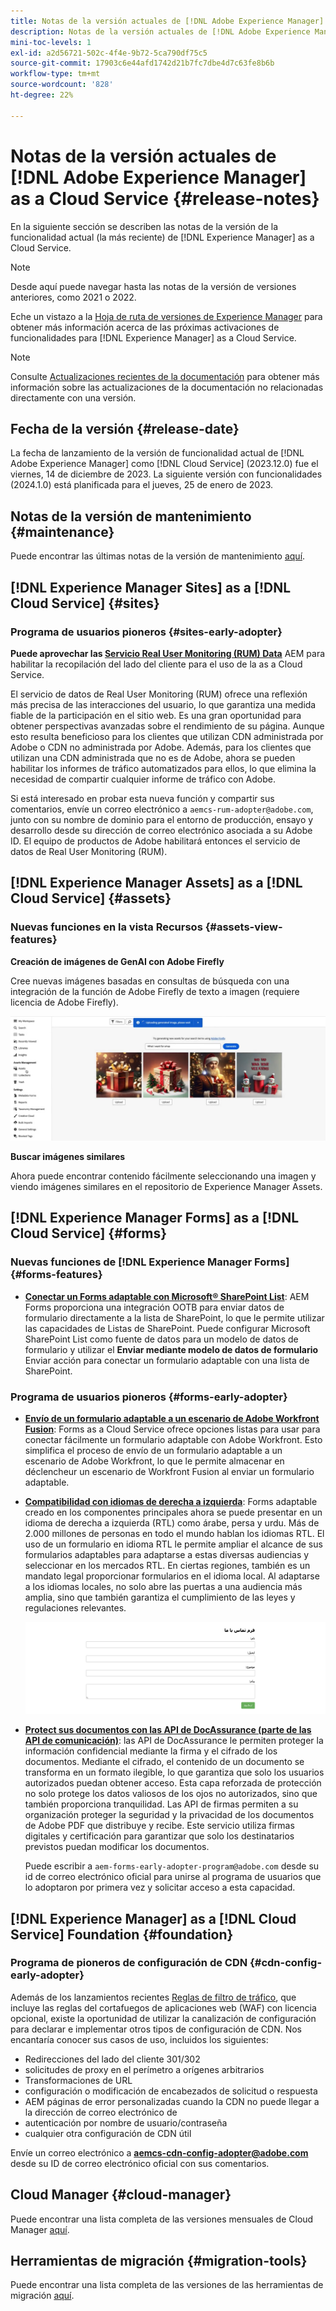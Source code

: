 ```yaml
---
title: Notas de la versión actuales de [!DNL Adobe Experience Manager] as a Cloud Service.
description: Notas de la versión actuales de [!DNL Adobe Experience Manager] as a Cloud Service.
mini-toc-levels: 1
exl-id: a2d56721-502c-4f4e-9b72-5ca790df75c5
source-git-commit: 17903c6e44afd1742d21b7fc7dbe4d7c63fe8b6b
workflow-type: tm+mt
source-wordcount: '828'
ht-degree: 22%

---
```


# Notas de la versión actuales de [!DNL Adobe Experience Manager] as a Cloud Service {#release-notes}

En la siguiente sección se describen las notas de la versión de la funcionalidad actual (la más reciente) de [!DNL Experience Manager] as a Cloud Service.

>[!NOTE]
>
>Desde aquí puede navegar hasta las notas de la versión de versiones anteriores, como 2021 o 2022.
>
>Eche un vistazo a la [Hoja de ruta de versiones de Experience Manager](https://experienceleague.adobe.com/docs/experience-manager-release-information/aem-release-updates/update-releases-roadmap.html?lang=es) para obtener más información acerca de las próximas activaciones de funcionalidades para [!DNL Experience Manager] as a Cloud Service.

>[!NOTE]
>
>Consulte [Actualizaciones recientes de la documentación](https://experienceleague.adobe.com/docs/experience-manager-release-information/aem-release-updates/doc-updates/documentation-updates.html?lang=es) para obtener más información sobre las actualizaciones de la documentación no relacionadas directamente con una versión.

## Fecha de la versión {#release-date}

La fecha de lanzamiento de la versión de funcionalidad actual de [!DNL Adobe Experience Manager] como [!DNL Cloud Service] (2023.12.0) fue el viernes, 14 de diciembre de 2023. La siguiente versión con funcionalidades (2024.1.0) está planificada para el jueves, 25 de enero de 2023.

## Notas de la versión de mantenimiento {#maintenance}

Puede encontrar las últimas notas de la versión de mantenimiento [aquí](/help/release-notes/maintenance/latest.md).

<!-- 

## Release Video {#release-video}

Have a look at the December 2023 Release Overview video for a summary of the features added in the 2023.12.0 release:

>[!VIDEO](https://video.tv.adobe.com/v/3425864?quality=12)

-->

## [!DNL Experience Manager Sites] as a [!DNL Cloud Service] {#sites}

### Programa de usuarios pioneros {#sites-early-adopter}

**Puede aprovechar las [Servicio Real User Monitoring (RUM) Data](/help/implementing/cloud-manager/content-requests.md#real-user-monitoring-for-aem-as-a-cloud-service)** AEM para habilitar la recopilación del lado del cliente para el uso de la as a Cloud Service.

El servicio de datos de Real User Monitoring (RUM) ofrece una reflexión más precisa de las interacciones del usuario, lo que garantiza una medida fiable de la participación en el sitio web. Es una gran oportunidad para obtener perspectivas avanzadas sobre el rendimiento de su página. Aunque esto resulta beneficioso para los clientes que utilizan CDN administrada por Adobe o CDN no administrada por Adobe. Además, para los clientes que utilizan una CDN administrada que no es de Adobe, ahora se pueden habilitar los informes de tráfico automatizados para ellos, lo que elimina la necesidad de compartir cualquier informe de tráfico con Adobe.

Si está interesado en probar esta nueva función y compartir sus comentarios, envíe un correo electrónico a `aemcs-rum-adopter@adobe.com`, junto con su nombre de dominio para el entorno de producción, ensayo y desarrollo desde su dirección de correo electrónico asociada a su Adobe ID. El equipo de productos de Adobe habilitará entonces el servicio de datos de Real User Monitoring (RUM).


## [!DNL Experience Manager Assets] as a [!DNL Cloud Service] {#assets}

### Nuevas funciones en la vista Recursos {#assets-view-features}

**Creación de imágenes de GenAI con Adobe Firefly**

Cree nuevas imágenes basadas en consultas de búsqueda con una integración de la función de Adobe Firefly de texto a imagen (requiere licencia de Adobe Firefly).

![Integración del Firefly de recursos](/help/assets/assets/assets-firefly-integration.png)

**Buscar imágenes similares**

Ahora puede encontrar contenido fácilmente seleccionando una imagen y viendo imágenes similares en el repositorio de Experience Manager Assets.

<!--

* **Smart tags blocklist**: Experience Manager Assets now enables you to define a list of blocked tags. These tags are automatically removed from the auto-generated smart tags when you upload assets to the repository. This capability performs tags governance and saves a lot of time as you can add a tag to the block list and AEM Assets automatically excludes it from the list of tags for any of the assets that are added to the repository.

  ![storage usage insights](/help/assets/assets/block-tags.png)


**Video Preview**: AEM Assets now generates preview renditions of all supported video formats by default, without the need to configure a processing profile.

-->

## [!DNL Experience Manager Forms] as a [!DNL Cloud Service] {#forms}

### Nuevas funciones de [!DNL Experience Manager Forms] {#forms-features}

* **[Conectar un Forms adaptable con Microsoft® SharePoint List](/help/forms/configure-submit-actions-core-components.md#submit-to-sharepoint)**: AEM Forms proporciona una integración OOTB para enviar datos de formulario directamente a la lista de SharePoint, lo que le permite utilizar las capacidades de Listas de SharePoint. Puede configurar Microsoft SharePoint List como fuente de datos para un modelo de datos de formulario y utilizar el **Enviar mediante modelo de datos de formulario** Enviar acción para conectar un formulario adaptable con una lista de SharePoint.

<!-- 

* **Configure a shard for Adobe Sign for AEM Forms**: Adobe distributes Acrobat Sign API around the globe in many deployment units called "shards." Each shard serves a customer's account, such as NA1, NA2, NA3, EU1, JP1, AU1, IN1, and others. The shard names correspond to geographic locations. You can now use more than one shard while using Adobe Sign integration with AEM Forms. 

-->

### Programa de usuarios pioneros {#forms-early-adopter}

* **[Envío de un formulario adaptable a un escenario de Adobe Workfront Fusion](/help/forms/submit-adaptive-form-to-workfront-fusion.md)**: Forms as a Cloud Service ofrece opciones listas para usar para conectar fácilmente un formulario adaptable con Adobe Workfront. Esto simplifica el proceso de envío de un formulario adaptable a un escenario de Adobe Workfront, lo que le permite almacenar en déclencheur un escenario de Workfront Fusion al enviar un formulario adaptable.

* **[Compatibilidad con idiomas de derecha a izquierda](/help/forms/supporting-new-language-localization-core-components.md)**: Forms adaptable creado en los componentes principales ahora se puede presentar en un idioma de derecha a izquierda (RTL) como árabe, persa y urdu. Más de 2.000 millones de personas en todo el mundo hablan los idiomas RTL. El uso de un formulario en idioma RTL le permite ampliar el alcance de sus formularios adaptables para adaptarse a estas diversas audiencias y seleccionar en los mercados RTL. En ciertas regiones, también es un mandato legal proporcionar formularios en el idioma local. Al adaptarse a los idiomas locales, no solo abre las puertas a una audiencia más amplia, sino que también garantiza el cumplimiento de las leyes y regulaciones relevantes.

  ![Compatibilidad con idiomas de derecha a izquierda](/help/forms/assets/right-to-left-language-support.png)

* **[Protect sus documentos con las API de DocAssurance (parte de las API de comunicación)](/help/forms/aem-forms-cloud-service-communications-introduction.md#document-assurance-doc-assurance)**: las API de DocAssurance le permiten proteger la información confidencial mediante la firma y el cifrado de los documentos. Mediante el cifrado, el contenido de un documento se transforma en un formato ilegible, lo que garantiza que solo los usuarios autorizados puedan obtener acceso. Esta capa reforzada de protección no solo protege los datos valiosos de los ojos no autorizados, sino que también proporciona tranquilidad. Las API de firmas permiten a su organización proteger la seguridad y la privacidad de los documentos de Adobe PDF que distribuye y recibe. Este servicio utiliza firmas digitales y certificación para garantizar que solo los destinatarios previstos puedan modificar los documentos.

  Puede escribir a `aem-forms-early-adopter-program@adobe.com` desde su id de correo electrónico oficial para unirse al programa de usuarios que lo adoptaron por primera vez y solicitar acceso a esta capacidad.

## [!DNL Experience Manager] as a [!DNL Cloud Service] Foundation {#foundation}

### Programa de pioneros de configuración de CDN {#cdn-config-early-adopter}

Además de los lanzamientos recientes [Reglas de filtro de tráfico](/help/security/traffic-filter-rules-including-waf.md), que incluye las reglas del cortafuegos de aplicaciones web (WAF) con licencia opcional, existe la oportunidad de utilizar la canalización de configuración para declarar e implementar otros tipos de configuración de CDN. Nos encantaría conocer sus casos de uso, incluidos los siguientes:
* Redirecciones del lado del cliente 301/302
* solicitudes de proxy en el perímetro a orígenes arbitrarios
* Transformaciones de URL
* configuración o modificación de encabezados de solicitud o respuesta
* AEM páginas de error personalizadas cuando la CDN no puede llegar a la dirección de correo electrónico de
* autenticación por nombre de usuario/contraseña
* cualquier otra configuración de CDN útil

Envíe un correo electrónico a **aemcs-cdn-config-adopter@adobe.com** desde su ID de correo electrónico oficial con sus comentarios.

## Cloud Manager {#cloud-manager}

Puede encontrar una lista completa de las versiones mensuales de Cloud Manager [aquí](/help/implementing/cloud-manager/release-notes/current.md).

## Herramientas de migración {#migration-tools}

Puede encontrar una lista completa de las versiones de las herramientas de migración [aquí](/help/journey-migration/release-notes/release-notes-migration-tools-current.md).

